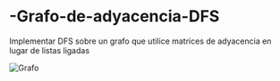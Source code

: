 # -Grafo-de-adyacencia-DFS
Implementar DFS sobre un grafo que utilice matrices de adyacencia en lugar de listas ligadas


![Grafo](https://user-images.githubusercontent.com/69606173/138633941-fb1c532d-4383-4c21-844d-10c765b8467d.png)
